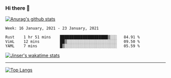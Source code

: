 ### Hi there 👋

[![Anurag's github stats](https://github-readme-stats.vercel.app/api?username=jinserrr&show_icons=true)](https://github.com/anuraghazra/github-readme-stats)


<!--START_SECTION:waka-->
```text
Week: 16 January, 2021 - 23 January, 2021

Rust    1 hr 51 mins    █████████████████████▒░░░   84.91 % 
VimL    12 mins         ██▒░░░░░░░░░░░░░░░░░░░░░░   09.50 % 
YAML    7 mins          █▒░░░░░░░░░░░░░░░░░░░░░░░   05.59 % 
```
<!--END_SECTION:waka-->

[![Jinser's wakatime stats](https://github-readme-stats.vercel.app/api/wakatime?username=jinser)](https://github.com/anuraghazra/github-readme-stats)

***

[![Top Langs](https://github-readme-stats.vercel.app/api/top-langs/?username=jinserrr)](https://github.com/anuraghazra/github-readme-stats)
